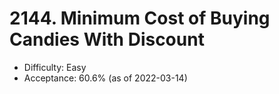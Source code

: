 # 2144. Minimum Cost of Buying Candies With Discount
- Difficulty: Easy
- Acceptance: 60.6% (as of 2022-03-14)
